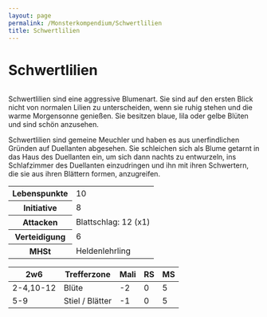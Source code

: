 ```yaml
---
layout: page
permalink: /Monsterkompendium/Schwertlilien
title: Schwertlilien
---
```


# Schwertlilien

<img alt="" src="{{ site.baseurl }}/assets/pics/weltenbuch/gallery/monster/tn2/schwertlilie.jpg"/>

Schwertlilien sind eine aggressive Blumenart. Sie sind auf den ersten Blick nicht von normalen Lilien zu unterscheiden, wenn sie ruhig stehen und die warme Morgensonne genießen. Sie besitzen blaue, lila oder gelbe Blüten und sind schön anzusehen.

Schwertlilien sind gemeine Meuchler und haben es aus unerfindlichen Gründen auf Duellanten abgesehen. Sie schleichen sich als Blume getarnt in das Haus des Duellanten ein, um sich dann nachts zu entwurzeln, ins Schlafzimmer des Duellanten einzudringen und ihn mit ihren Schwertern, die sie aus ihren Blättern formen, anzugreifen.

<table  >
<tbody>
<tr><th>Lebenspunkte</th><td>10</td></tr>
<tr><th>Initiative</th><td>8</td></tr>
<tr><th>Attacken</th><td>Blattschlag: 12 (x1)</td></tr>
<tr><th>Verteidigung</th><td>6</td></tr>
<tr><th>MHSt</th><td>Heldenlehrling</td></tr>
</tbody>
</table>
<table  >
<thead>
<tr><th>2w6</th><th>Trefferzone</th><th>Mali</th><th>RS</th><th>MS</th></tr>
</thead>
<tbody>
<tr><td>2-4,10-12</td><td>Blüte</td><td>-2</td><td>0</td><td>5</td></tr>
<tr><td>5-9</td><td>Stiel / Blätter</td><td>-1</td><td>0</td><td>5</td></tr>
</tbody>
</table>
